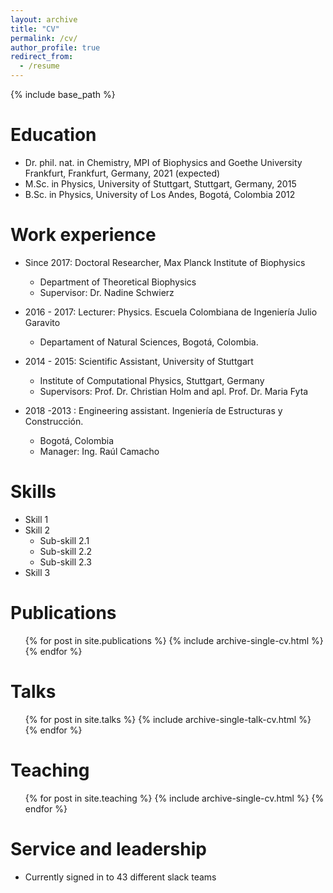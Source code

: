 ```yaml
---
layout: archive
title: "CV"
permalink: /cv/
author_profile: true
redirect_from:
  - /resume
---
```


{% include base_path %}

Education
======
* Dr. phil. nat. in Chemistry, MPI of Biophysics and Goethe University Frankfurt, Frankfurt, Germany, 2021 (expected)
* M.Sc. in Physics, University of Stuttgart, Stuttgart, Germany, 2015
* B.Sc. in Physics, University of Los Andes, Bogotá, Colombia 2012

Work experience
======
* Since 2017: Doctoral Researcher, Max Planck Institute of Biophysics
  * Department of Theoretical Biophysics
  * Supervisor: Dr. Nadine Schwierz

* 2016 - 2017: Lecturer: Physics. Escuela Colombiana de Ingeniería Julio Garavito
  * Departament of Natural Sciences, Bogotá, Colombia.

* 2014 - 2015: Scientific Assistant, University of Stuttgart
  * Institute of Computational Physics, Stuttgart, Germany
  * Supervisors: Prof. Dr. Christian Holm and apl. Prof. Dr. Maria Fyta

* 2018 -2013 : Engineering assistant. Ingeniería de Estructuras y Construcción.
  * Bogotá, Colombia
  * Manager: Ing. Raúl Camacho
  
Skills
======
* Skill 1
* Skill 2
  * Sub-skill 2.1
  * Sub-skill 2.2
  * Sub-skill 2.3
* Skill 3

Publications
======
  <ul>{% for post in site.publications %}
    {% include archive-single-cv.html %}
  {% endfor %}</ul>
  
Talks
======
  <ul>{% for post in site.talks %}
    {% include archive-single-talk-cv.html %}
  {% endfor %}</ul>
  
Teaching
======
  <ul>{% for post in site.teaching %}
    {% include archive-single-cv.html %}
  {% endfor %}</ul>
  
Service and leadership
======
* Currently signed in to 43 different slack teams
